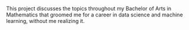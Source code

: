 This project discusses the topics throughout my Bachelor of Arts in Mathematics that groomed me for a career in data science and machine learning, without me realizing it.
